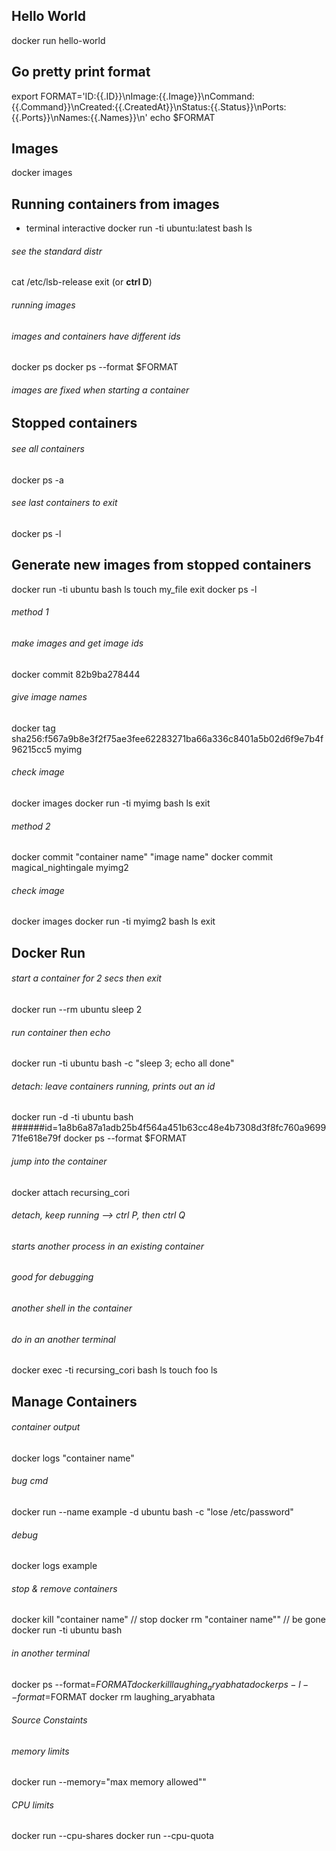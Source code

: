 ## Hello World
docker run hello-world

## Go pretty print format
export FORMAT='ID:{{.ID}}\nImage:{{.Image}}\nCommand:{{.Command}}\nCreated:{{.CreatedAt}}\nStatus:{{.Status}}\nPorts:{{.Ports}}\nNames:{{.Names}}\n'
echo $FORMAT

## Images
docker images

## Running containers from images
- terminal interactive
docker run -ti ubuntu:latest bash
ls
###### see the standard distr
cat /etc/lsb-release
exit (or <b>ctrl D</b>)
###### running images
###### images and containers have different ids
docker ps
docker ps --format $FORMAT

###### images are fixed when starting a container


## Stopped containers
###### see all containers
docker ps -a
###### see last containers to exit
docker ps -l


## Generate new images from stopped containers
docker run -ti ubuntu bash
ls
touch my_file
exit
docker ps -l
###### method 1
###### make images and get image ids
docker commit 82b9ba278444
###### give image names
docker tag sha256:f567a9b8e3f2f75ae3fee62283271ba66a336c8401a5b02d6f9e7b4f96215cc5 myimg
###### check image
docker images
docker run -ti myimg bash
ls
exit
###### method 2
docker commit "container name" "image name"
docker commit magical_nightingale myimg2
###### check image
docker images
docker run -ti myimg2 bash
ls
exit


## Docker Run
###### start a container for 2 secs then exit
docker run --rm ubuntu sleep 2
###### run container then echo
docker run -ti ubuntu bash -c "sleep 3; echo all done"
###### detach: leave containers running, prints out an id
docker run -d -ti ubuntu bash  ######id=1a8b6a87a1adb25b4f564a451b63cc48e4b7308d3f8fc760a969971fe618e79f
docker ps --format $FORMAT
###### jump into the container
docker attach recursing_cori
###### detach, keep running --> ctrl P, then ctrl Q

###### starts another process in an existing container
###### good for debugging
###### another shell in the container
###### do in an another terminal
docker exec -ti recursing_cori bash
ls
touch foo
ls


## Manage Containers
###### container output
docker logs "container name"
###### bug cmd
docker run --name example -d ubuntu bash -c "lose /etc/password"
###### debug
docker logs example

###### stop & remove containers
docker kill "container name"  // stop
docker rm "container name""   // be gone
docker run -ti ubuntu bash
###### in another terminal
docker ps --format=$FORMAT
docker kill laughing_aryabhata
docker ps -l --format=$FORMAT
docker rm laughing_aryabhata

###### Source Constaints
###### memory limits
docker run --memory="max memory allowed""
###### CPU limits
docker run --cpu-shares
docker run --cpu-quota

























